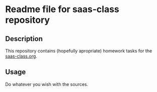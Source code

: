 # Readme file for saas-class repository

## Description
This repository contains (hopefully apropriate) homework tasks for the [saas-class.org](http://saas-class.org).

## Usage
Do whatever you wish with the sources.
